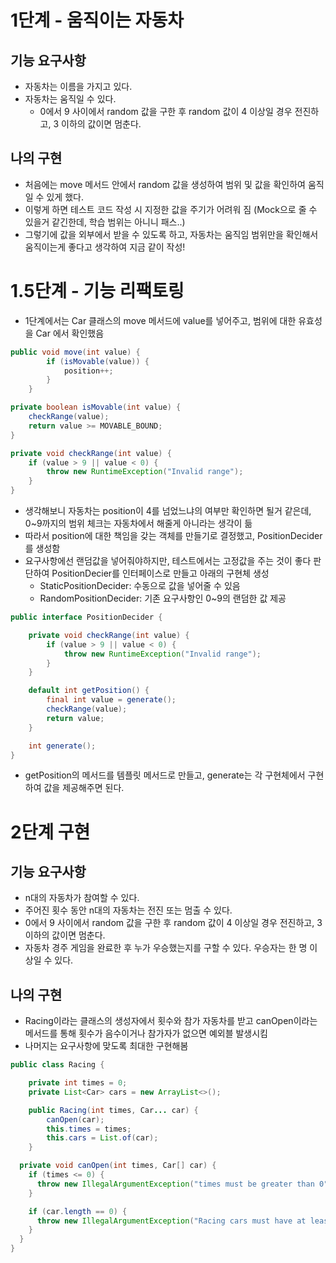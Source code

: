 # 1단계 - 움직이는 자동차

## 기능 요구사항

- 자동차는 이름을 가지고 있다.
- 자동차는 움직일 수 있다.
  - 0에서 9 사이에서 random 값을 구한 후 random 값이 4 이상일 경우 전진하고, 3 이하의 값이면 멈춘다.

## 나의 구현

- 처음에는 move 메서드 안에서 random 값을 생성하여 범위 및 값을 확인하여 움직일 수 있게 했다.
- 이렇게 하면 테스트 코드 작성 시 지정한 값을 주기가 어려워 짐 (Mock으로 줄 수 있을거 같긴한데, 학습 범위는 아니니 패스..)
- 그렇기에 값을 외부에서 받을 수 있도록 하고, 자동차는 움직임 범위만을 확인해서 움직이는게 좋다고 생각하여 지금 같이 작성!

# 1.5단계 - 기능 리팩토링

- 1단계에서는 Car 클래스의 move 메서드에 value를 넣어주고, 범위에 대한 유효성을 Car 에서 확인했음

```java
public void move(int value) {
        if (isMovable(value)) {
            position++;
        }
    }

private boolean isMovable(int value) {
    checkRange(value);
    return value >= MOVABLE_BOUND;
}

private void checkRange(int value) {
    if (value > 9 || value < 0) {
        throw new RuntimeException("Invalid range");
    }
}
```

- 생각해보니 자동차는 position이 4를 넘었느냐의 여부만 확인하면 될거 같은데, 0~9까지의 범위 체크는 자동차에서 해줄게 아니라는 생각이 듦
- 따라서 position에 대한 책임을 갖는 객체를 만들기로 결정했고, PositionDecider를 생성함
- 요구사항에선 랜덤값을 넣어줘야하지만, 테스트에서는 고정값을 주는 것이 좋다 판단하여 PositionDecier를 인터페이스로 만들고 아래의 구현체 생성
  - StaticPositionDecider: 수동으로 값을 넣어줄 수 있음
  - RandomPositionDecider: 기존 요구사항인 0~9의 랜덤한 값 제공

```java
public interface PositionDecider {

    private void checkRange(int value) {
        if (value > 9 || value < 0) {
            throw new RuntimeException("Invalid range");
        }
    }

    default int getPosition() {
        final int value = generate();
        checkRange(value);
        return value;
    }

    int generate();
}
```

- getPosition의 메서드를 템플릿 메서드로 만들고, generate는 각 구현체에서 구현하여 값을 제공해주면 된다.

# 2단계 구현

## 기능 요구사항

- n대의 자동차가 참여할 수 있다.
- 주어진 횟수 동안 n대의 자동차는 전진 또는 멈출 수 있다.
- 0에서 9 사이에서 random 값을 구한 후 random 값이 4 이상일 경우 전진하고, 3 이하의 값이면 멈춘다.
- 자동차 경주 게임을 완료한 후 누가 우승했는지를 구할 수 있다. 우승자는 한 명 이상일 수 있다.

## 나의 구현

- Racing이라는 클래스의 생성자에서 횟수와 참가 자동차를 받고 canOpen이라는 메서드를 통해 횟수가 음수이거나 참가자가 없으면 예외블 발생시킴
- 나머지는 요구사항에 맞도록 최대한 구현해봄

```java
public class Racing {

    private int times = 0;
    private List<Car> cars = new ArrayList<>();

    public Racing(int times, Car... car) {
        canOpen(car);
        this.times = times;
        this.cars = List.of(car);
    }

  private void canOpen(int times, Car[] car) {
    if (times <= 0) {
      throw new IllegalArgumentException("times must be greater than 0");
    }

    if (car.length == 0) {
      throw new IllegalArgumentException("Racing cars must have at least one car");
    }
  }
}
```
